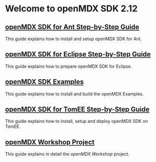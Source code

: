 # Welcome to openMDX SDK 2.12 #

## [openMDX SDK for Ant Step-by-Step Guide](./StepByStepAnt.md) ##
This guide explains how to install and setup openMDX SDK for Ant.

## [openMDX SDK for Eclipse Step-by-Step Guide](./StepByStepEclipse.md) ##
This guide explains how to prepare openMDX SDK for Eclipse.

## [openMDX SDK Examples](./Examples.md) ##
This guide explains how to install and build the openMDX Examples.

## [openMDX SDK for TomEE Step-by-Step Guide](./StepByStepTomEE.md) ##
This guide explains how to install, setup and deploy openMDX SDK on TomEE.

## [openMDX Workshop Project](./Workshop.md) ##
This guide explains in detail the _openMDX Workshop_ project.
